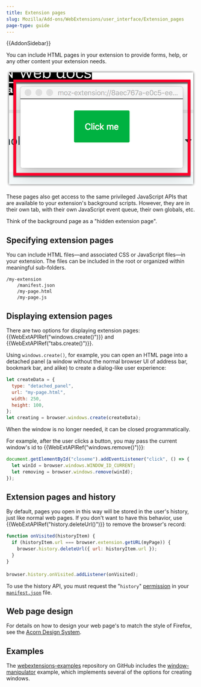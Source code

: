 ```yaml
---
title: Extension pages
slug: Mozilla/Add-ons/WebExtensions/user_interface/Extension_pages
page-type: guide
---
```


{{AddonSidebar}}

You can include HTML pages in your extension to provide forms, help, or any other content your extension needs.

![Example of a simple bundled page displayed as a detached panel.](bundled_page_as_panel_small.png)

These pages also get access to the same privileged JavaScript APIs that are available to your extension's background scripts. However, they are in their own tab, with their own JavaScript event queue, their own globals, etc.

Think of the background page as a "hidden extension page".

## Specifying extension pages

You can include HTML files—and associated CSS or JavaScript files—in your extension. The files can be included in the root or organized within meaningful sub-folders.

```plain
/my-extension
    /manifest.json
    /my-page.html
    /my-page.js
```

## Displaying extension pages

There are two options for displaying extension pages: {{WebExtAPIRef("windows.create()")}} and {{WebExtAPIRef("tabs.create()")}}.

Using `windows.create()`, for example, you can open an HTML page into a detached panel (a window without the normal browser UI of address bar, bookmark bar, and alike) to create a dialog-like user experience:

```js
let createData = {
  type: "detached_panel",
  url: "my-page.html",
  width: 250,
  height: 100,
};
let creating = browser.windows.create(createData);
```

When the window is no longer needed, it can be closed programmatically.

For example, after the user clicks a button, you may pass the current window's id to {{WebExtAPIRef("windows.remove()")}}:

```js
document.getElementById("closeme").addEventListener("click", () => {
  let winId = browser.windows.WINDOW_ID_CURRENT;
  let removing = browser.windows.remove(winId);
});
```

## Extension pages and history

By default, pages you open in this way will be stored in the user's history, just like normal web pages. If you don't want to have this behavior, use {{WebExtAPIRef("history.deleteUrl()")}} to remove the browser's record:

```js
function onVisited(historyItem) {
  if (historyItem.url === browser.extension.getURL(myPage)) {
    browser.history.deleteUrl({ url: historyItem.url });
  }
}

browser.history.onVisited.addListener(onVisited);
```

To use the history API, you must request the "`history`" [permission](/en-US/docs/Mozilla/Add-ons/WebExtensions/manifest.json/permissions) in your [`manifest.json`](/en-US/docs/Mozilla/Add-ons/WebExtensions/manifest.json) file.

## Web page design

For details on how to design your web page's to match the style of Firefox, see the [Acorn Design System](https://acorn.firefox.com/latest).

## Examples

The [webextensions-examples](https://github.com/mdn/webextensions-examples) repository on GitHub includes the [window-manipulator](https://github.com/mdn/webextensions-examples/tree/main/window-manipulator) example, which implements several of the options for creating windows.
